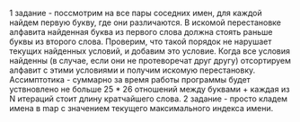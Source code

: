 1 задание - поссмотрим на все пары соседних имен, для каждой найдем первую букву, где они различаются. В искомой перестановке алфавита найденная буква из первого слова должна стоять раньше буквы из второго слова. Проверим, что такой порядок не нарушает текущих найденных условий, и добавим это условие. Когда все условия найденны (в случае, если они не протеворечат друг другу) отсортируем алфавит с этими условиями и получим искомую перестановку. Ассимптотика - суммарно за время работы программы будет уствновлено не больше 25 * 26 отношений между буквами + каждая из N итераций стоит длину кратчайшего слова.
2 задание - просто кладем имена в map с значением текущего максимального индекса имени.
